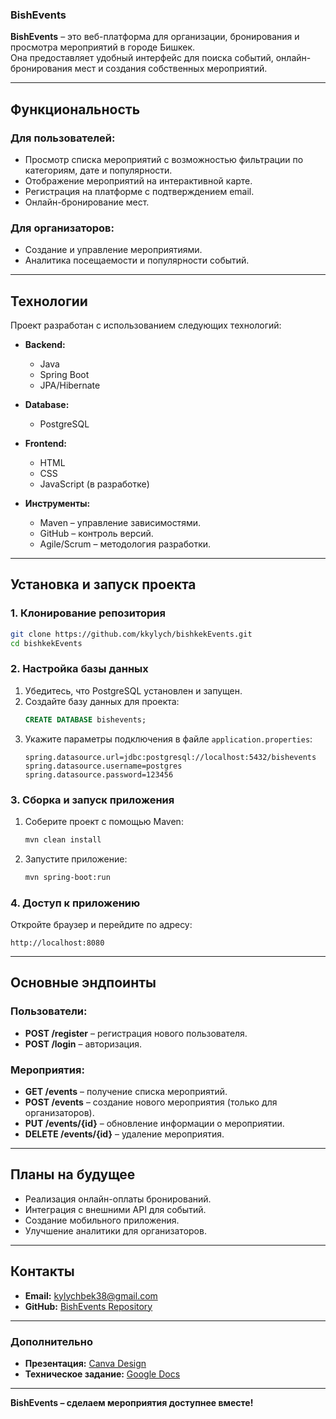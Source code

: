 ### **BishEvents**  

**BishEvents** – это веб-платформа для организации, бронирования и просмотра мероприятий в городе Бишкек.  
Она предоставляет удобный интерфейс для поиска событий, онлайн-бронирования мест и создания собственных мероприятий.  

---

## **Функциональность**  

### **Для пользователей:**  
- Просмотр списка мероприятий с возможностью фильтрации по категориям, дате и популярности.  
- Отображение мероприятий на интерактивной карте.  
- Регистрация на платформе с подтверждением email.  
- Онлайн-бронирование мест.  

### **Для организаторов:**  
- Создание и управление мероприятиями.  
- Аналитика посещаемости и популярности событий.  

---

## **Технологии**  

Проект разработан с использованием следующих технологий:  

- **Backend:**  
  - Java  
  - Spring Boot  
  - JPA/Hibernate  

- **Database:**  
  - PostgreSQL  

- **Frontend:**  
  - HTML  
  - CSS  
  - JavaScript (в разработке)  

- **Инструменты:**  
  - Maven – управление зависимостями.  
  - GitHub – контроль версий.  
  - Agile/Scrum – методология разработки.  

---

## **Установка и запуск проекта**  

### **1. Клонирование репозитория**  
```bash
git clone https://github.com/kkylych/bishkekEvents.git
cd bishkekEvents
```  

### **2. Настройка базы данных**  
1. Убедитесь, что PostgreSQL установлен и запущен.  
2. Создайте базу данных для проекта:  
   ```sql
   CREATE DATABASE bishevents;
   ```  
3. Укажите параметры подключения в файле `application.properties`:  
   ```properties
   spring.datasource.url=jdbc:postgresql://localhost:5432/bishevents
   spring.datasource.username=postgres
   spring.datasource.password=123456
   ```  

### **3. Сборка и запуск приложения**  
1. Соберите проект с помощью Maven:  
   ```bash
   mvn clean install
   ```  
2. Запустите приложение:  
   ```bash
   mvn spring-boot:run
   ```  

### **4. Доступ к приложению**  
Откройте браузер и перейдите по адресу:  
```
http://localhost:8080
```  

---

## **Основные эндпоинты**  

### **Пользователи:**  
- **POST /register** – регистрация нового пользователя.  
- **POST /login** – авторизация.  

### **Мероприятия:**  
- **GET /events** – получение списка мероприятий.  
- **POST /events** – создание нового мероприятия (только для организаторов).  
- **PUT /events/{id}** – обновление информации о мероприятии.  
- **DELETE /events/{id}** – удаление мероприятия.  

---

## **Планы на будущее**  
- Реализация онлайн-оплаты бронирований.  
- Интеграция с внешними API для событий.  
- Создание мобильного приложения.  
- Улучшение аналитики для организаторов.  

---

## **Контакты**  
- **Email:** kylychbek38@gmail.com  
- **GitHub:** [BishEvents Repository](https://github.com/kkylych/bishkekEvents)  

---

### **Дополнительно**  
- **Презентация:** [Canva Design](https://www.canva.com/design/DAGXmji6Q5I/Tu3PkAfkMgLFIhrVsv76rg/edit?utm_content=DAGXmji6Q5I&utm_campaign=designshare&utm_medium=link2&utm_source=sharebutton)  
- **Техническое задание:** [Google Docs](https://docs.google.com/document/d/1fiNgQz8Sd9iUlZiqXA99iBnUpl3AmLEm9ES7hFAdGr8/edit?usp=sharing)  

---

**BishEvents – сделаем мероприятия доступнее вместе!**  
